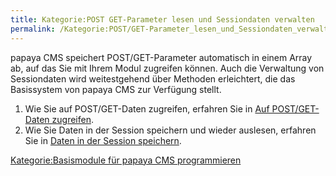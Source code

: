 ```yaml
---
title: Kategorie:POST GET-Parameter lesen und Sessiondaten verwalten
permalink: /Kategorie:POST/GET-Parameter_lesen_und_Sessiondaten_verwalten/
---
```


papaya CMS speichert POST/GET-Parameter automatisch in einem Array ab, auf das Sie mit Ihrem Modul zugreifen können. Auch die Verwaltung von Sessiondaten wird weitestgehend über Methoden erleichtert, die das Basissystem von papaya CMS zur Verfügung stellt.

1.  Wie Sie auf POST/GET-Daten zugreifen, erfahren Sie in [Auf POST/GET-Daten zugreifen](/Auf_POST/GET-Daten_zugreifen "wikilink").
2.  Wie Sie Daten in der Session speichern und wieder auslesen, erfahren Sie in [Daten in der Session speichern](/Daten_in_der_Session_speichern "wikilink").

[Kategorie:Basismodule für papaya CMS programmieren](/Kategorie:Basismodule_für_papaya_CMS_programmieren "wikilink")